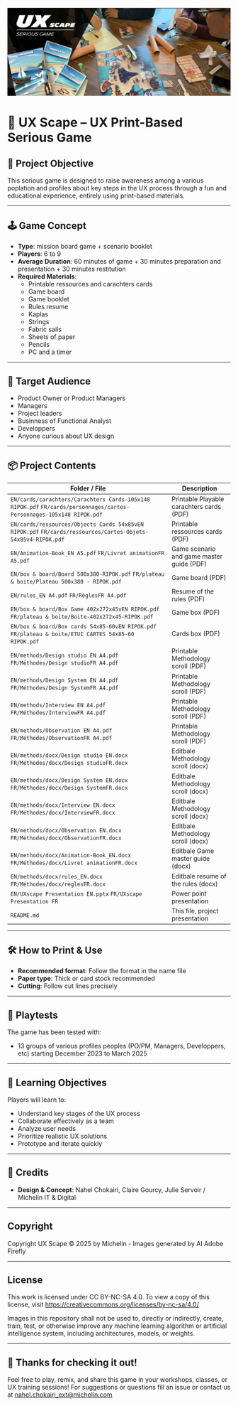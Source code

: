![UX Scape Banner](Print%20sources%20images%20box%20%26%20board/banner.png)

# 🎲 UX Scape – UX Print-Based Serious Game

## 🧠 Project Objective

This serious game is designed to raise awareness among a various poplation and profiles about key steps in the UX process through a fun and educational experience, entirely using print-based materials.

---

## 🕹️ Game Concept

- **Type**: mission board game + scenario booklet
- **Players**: 6 to 9
- **Average Duration**: 60 minutes of game + 30 minutes preparation and presentation + 30 minutes restitution
- **Required Materials**:
  - Printable ressources and carachters cards
  - Game board
  - Game booklet
  - Rules resume
  - Kaplas
  - Strings
  - Fabric sails
  - Sheets of paper
  - Pencils
  - PC and a timer

---

## 👥 Target Audience

- Product Owner or Product Managers
- Managers
- Project leaders
- Businness of Functional Analyst
- Developpers
- Anyone curious about UX design

---

## 📦 Project Contents

| Folder / File                                                                                                                      | Description                                |
|------------------------------------------------------------------------------------------------------------------------------------|--------------------------------------------|
| `EN/cards/carachters/Carachters Cards-105x148 RIPOK.pdf` `FR/cards/personnages/cartes-Personnages-105x148 RIPOK.pdf`               | Printable Playable carachters cards (PDF)  |
| `EN/cards/ressources/Objects Cards 54x85vEN RIPOK.pdf` `FR/cards/ressources/Cartes-Objets-54x85v4-RIPOK.pdf`                       | Printable ressources cards (PDF)           |
| `EN/Animation-Book_EN A5.pdf` `FR/Livret animationFR A5.pdf`                                                                       | Game scenario and game master guide (PDF)  |
| `EN/box & board/Board 500x380-RIPOK.pdf` `FR/plateau & boite/Plateau 500x380 - RIPOK.pdf`                                          | Game board (PDF)                           |
| `EN/rules_EN A4.pdf` `FR/RèglesFR A4.pdf`                                                                                          | Resume of the rules (PDF)                  |
| `EN/box & board/Box Game 402x272x45vEN RIPOK.pdf` `FR/plateau & boite/Boite-402x272x45-RIPOK.pdf`                                  | Game box (PDF)                             |
| `EN/box & board/Box cards 54x85-60vEN RIPOK.pdf` `FR/plateau & boite/ETUI CARTES 54x85-60 RIPOK.pdf`                               | Cards box (PDF)                            |
| `EN/methods/Design studio EN A4.pdf` `FR/Méthodes/Design studioFR A4.pdf`                                                          | Printable Methodology scroll (PDF)         |
| `EN/methods/Design System EN A4.pdf` `FR/Méthodes/Design SystemFR A4.pdf`                                                          | Printable Methodology scroll (PDF)         |
| `EN/methods/Interview EN A4.pdf` `FR/Méthodes/InterviewFR A4.pdf`                                                                  | Printable Methodology scroll (PDF)         |
| `EN/methods/Observation EN A4.pdf` `FR/Méthodes/ObservationFR A4.pdf`                                                              | Printable Methodology scroll (PDF)         |
| `EN/methods/docx/Design studio EN.docx` `FR/Méthodes/docx/Design studioFR.docx`                                                    | Editbale Methodology scroll (docx)         |
| `EN/methods/docx/Design System EN.docx` `FR/Méthodes/docx/Design SystemFR.docx`                                                    | Editbale Methodology scroll (docx)         |
| `EN/methods/docx/Interview EN.docx` `FR/Méthodes/docx/InterviewFR.docx`                                                            | Editbale Methodology scroll (docx)         |
| `EN/methods/docx/Observation EN.docx` `FR/Méthodes/docx/ObservationFR.docx`                                                        | Editbale Methodology scroll (docx)         |
| `EN/methods/docx/Animation-Book_EN.docx` `FR/Méthodes/docx/Livret animationFR.docx`                                                | Editbale Game master guide (docx)          |
| `EN/methods/docx/rules_EN.docx` `FR/Méthodes/docx/règlesFR.docx`                                                                   | Editbale resume of the rules (docx)        |
| `EN/UXscape Presentation EN.pptx` `FR/UXscape Presentation FR`                                                                     | Power point presentation                   |
| `README.md`             | This file, project presentation            |

---

## 🛠️ How to Print & Use

- **Recommended format**: Follow the format in the name file
- **Paper type**: Thick or card stock recommended
- **Cutting**: Follow cut lines precisely

---

## 🧪 Playtests

The game has been tested with:
- 13 groups of various profiles peoples (PO/PM, Managers, Developpers, etc) starting December 2023 to March 2025

---

## 🎯 Learning Objectives

Players will learn to:
- Understand key stages of the UX process
- Collaborate effectively as a team
- Analyze user needs
- Prioritize realistic UX solutions
- Prototype and iterate quickly

---

## 💬 Credits

- **Design & Concept**: Nahel Chokairi, Claire Gourcy, Julie Servoir / Michelin IT & Digital

---

## Copyright  
Copyright UX Scape © 2025 by Michelin - Images generated by AI Adobe Firefly 

---

## License 
This work is licensed under CC BY-NC-SA 4.0. To view a copy of this license, visit https://creativecommons.org/licenses/by-nc-sa/4.0/

Images in this repository shall not be used to, directly or indirectly, create, train, test, or otherwise improve any machine learning algorithm or artificial intelligence system, including architectures, models, or weights.

---

## 🙌 Thanks for checking it out!

Feel free to play, remix, and share this game in your workshops, classes, or UX training sessions! For suggestions or questions fill an issue or contact us at nahel.chokairi_ext@michelin.com

